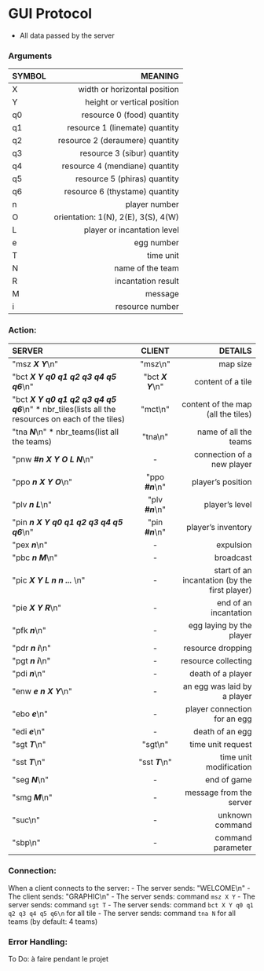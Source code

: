 # GUI Protocol

- All data passed by the server

### Arguments

| SYMBOL | MEANING |
| :------| -------:|
| X | width or horizontal position |
| Y | height or vertical position |
| q0 | resource 0 (food) quantity |
| q1 | resource 1 (linemate) quantity |
| q2 | resource 2 (deraumere) quantity |
| q3 | resource 3 (sibur) quantity |
| q4 | resource 4 (mendiane) quantity |
| q5 | resource 5 (phiras) quantity |
| q6 | resource 6 (thystame) quantity |
| n | player number |
| O | orientation: 1(N), 2(E), 3(S), 4(W) |
| L | player or incantation level |
| e | egg number |
| T | time unit |
| N | name of the team |
| R | incantation result |
| M | message |
| i | resource number |


### Action:

| SERVER | CLIENT | DETAILS |
| :------|:----------:| -------:|
| "msz ***X Y***\n" | "msz\n" | map size |
| "bct ***X Y q0 q1 q2 q3 q4 q5 q6***\n" | "bct ***X Y***\n" | content of a tile |
| "bct ***X Y q0 q1 q2 q3 q4 q5 q6***\n" * nbr_tiles(lists all the resources on each of the tiles) | "mct\n" | content of the map (all the tiles) |
| "tna ***N***\n" * nbr_teams(list all the teams) | "tna\n" | name of all the teams |
| "pnw ***#n X Y O L N***\n" | - | connection of a new player |
| "ppo ***n X Y O***\n" | "ppo ***#n***\n" | player’s position |
| "plv ***n L***\n" | "plv ***#n***\n" | player’s level |
| "pin ***n X Y q0 q1 q2 q3 q4 q5 q6***\n" | "pin ***#n***\n" | player’s inventory |
| "pex ***n***\n" | - | expulsion |
| "pbc ***n M***\n" | - | broadcast |
| "pic ***X Y L n n ...*** \n" | - | start of an incantation (by the first player) |
| "pie ***X Y R***\n" | - | end of an incantation |
| "pfk ***n***\n" | - |  egg laying by the player |
| "pdr ***n i***\n" | - | resource dropping |
| "pgt ***n i***\n" | - | resource collecting |
| "pdi ***n***\n" | - | death of a player |
| "enw ***e n X Y***\n" | - | an egg was laid by a player |
| "ebo ***e***\n" | - | player connection for an egg |
| "edi ***e***\n" | - | death of an egg |
| "sgt ***T***\n" | "sgt\n" | time unit request |
| "sst ***T***\n" | "sst ***T***\n" | time unit modification |
| "seg ***N***\n" | - | end of game |
| "smg ***M***\n" | - | message from the server |
| "suc\n" | - | unknown command |
| "sbp\n" | - | command parameter |

### Connection:

When a client connects to the server:
    - The server sends: "WELCOME\n"
    - The client sends: "GRAPHIC\n"
    - The server sends: command `msz X Y`
    - The server sends: command `sgt T`
    - The server sends: command `bct X Y q0 q1 q2 q3 q4 q5 q6\n` for all tile
    - The server sends: command `tna N` for all teams (by default: 4 teams)

### Error Handling:

To Do: à faire pendant le projet
